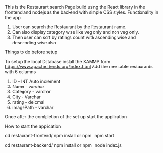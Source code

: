 This is the Restaurant search Page build using the React library in the frontend and nodejs as the backend with simple CSS styles. 
Functionality in the app
1. User can search the Restaurant by the Restaurant name.
2. Can also display category wise like veg only and non veg only.
3. Then user can sort by ratings count with ascending wise and descending wise also

Things to do before setup 

To setup the local Database install the XAMMP form https://www.apachefriends.org/index.html
Add the new table restaurants with 6 columns
1. ID - INT Auto increment
2. Name - varchar
3. Category - varchar
4. City - Varchar
5. rating - deicmal
6. imagePath -  varchar 

Once after the comlpletion of the set up start the application

How to start the application 

cd restaurant-frontend/
npm install or npm i 
npm start 

cd restaurant-backend/
npm install or npm i 
node index.js 